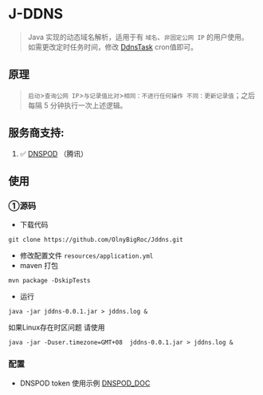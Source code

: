 # J-DDNS
>   Java 实现的动态域名解析，适用于有 `域名`、`非固定公网 IP` 的用户使用。  
>   如需更改定时任务时间，修改 [DdnsTask](https://github.com/OlnyBigRoc/Jddns/blob/main/src/main/java/cn/bigroc/jddns/task/DdnsTask.java) cron值即可。 
## 原理
> `启动`>`查询公网 IP`>`与记录值比对`>`相同：不进行任何操作 不同：更新记录值`；之后每隔 5 分钟执行一次上述逻辑。  
## 服务商支持:
  1. :white_check_mark: [DNSPOD](https://www.dnspod.cn/) （腾讯）

## 使用

### ①源码
- 下载代码
```shell script
git clone https://github.com/OlnyBigRoc/Jddns.git
```
- 修改配置文件 `resources/application.yml`
- maven 打包
```shell script
mvn package -DskipTests
```
- 运行

```shell script
java -jar jddns-0.0.1.jar > jddns.log &
```
如果Linux存在时区问题 请使用
```shell script
java -jar -Duser.timezone=GMT+08  jddns-0.0.1.jar > jddns.log &
```
### 配置
- DNSPOD token 使用示例 [DNSPOD_DOC](https://docs.dnspod.cn/account/5f2d466de8320f1a740d9ff3/)
